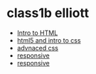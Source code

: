 # class1b elliott

<ul>
    <li><a href="intro_to_html/index.html" target="_blank">Intro to HTML</a></li>
    <li><a href="html5_/index.html" target="_blank">html5 and intro to css</a></li>
     <li><a href="adv_css/index.html" target="_blank">advnaced css</a></li>
      <li><a href="responsive/index.html" target="_blank">responsive</a></li>
      <li><a href="final5/index.html" target="_blank">responsive</a></li>
</ul>